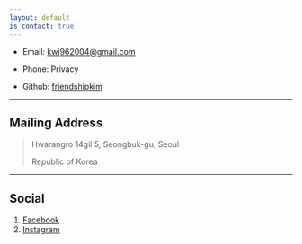 ```yaml
---
layout: default
is_contact: true
---
```


* Email: [kwj962004@gmail.com](mailto:kwj962004@gmail.com)

* Phone: Privacy

* Github: [friendshipkim](github.com/friendshipkim)
---

## Mailing Address

> Hwarangro 14gil 5, Seongbuk-gu, Seoul
>
> Republic of Korea

---

## Social

1. [Facebook](#)
2. [Instagram](#)

